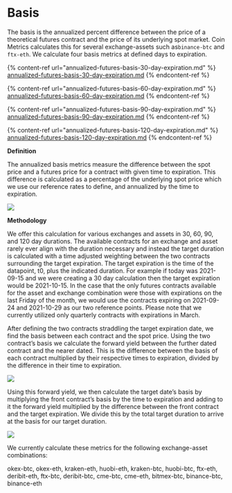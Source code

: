 # Basis

The basis is the annualized percent difference between the price of a theoretical futures contract and the price of its underlying spot market. Coin Metrics calculates this for several exchange-assets such as`binance-btc` and `ftx-eth`. We calculate four basis metrics at defined days to expiration.&#x20;

{% content-ref url="annualized-futures-basis-30-day-expiration.md" %}
[annualized-futures-basis-30-day-expiration.md](annualized-futures-basis-30-day-expiration.md)
{% endcontent-ref %}

{% content-ref url="annualized-futures-basis-60-day-expiration.md" %}
[annualized-futures-basis-60-day-expiration.md](annualized-futures-basis-60-day-expiration.md)
{% endcontent-ref %}

{% content-ref url="annualized-futures-basis-90-day-expiration.md" %}
[annualized-futures-basis-90-day-expiration.md](annualized-futures-basis-90-day-expiration.md)
{% endcontent-ref %}

{% content-ref url="annualized-futures-basis-120-day-expiration.md" %}
[annualized-futures-basis-120-day-expiration.md](annualized-futures-basis-120-day-expiration.md)
{% endcontent-ref %}



**Definition**

The annualized basis metrics measure the difference between the spot price and a futures price for a contract with given time to expiration. This difference is calculated as a percentage of the underlying spot price which we use our reference rates to define, and annualized by the time to expiration.

&#x20;                                                 ![](https://lh6.googleusercontent.com/2Fesg0p\_Vl2StetkInrhLY3Wh5DWV9PuYXvsqa0qW78Y2kPsYaig5iY2qNY3Y4KsbGREGkqYelqOX91uhbGSzBcZYT0Ou1D1KCr7mjNgxcXxtl3z\_V1w3yzYeFk5wZXR1sAuLnAc)

**Methodology**

We offer this calculation for various exchanges and assets in 30, 60, 90, and 120 day durations. The available contracts for an exchange and asset rarely ever align with the duration necessary and instead the target duration is calculated with a time adjusted weighting between the two contracts surrounding the target expiration. The target expiration is the time of the datapoint, t0, plus the indicated duration. For example if today was 2021-09-15 and we were creating a 30 day calculation then the target expiration would be 2021-10-15. In the case that the only futures contracts available for the asset and exchange combination were those with expirations on the last Friday of the month, we would use the contracts expiring on 2021-09-24 and 2021-10-29 as our two reference points. Please note that we currently utilized only quarterly contracts with expirations in March.

After defining the two contracts straddling the target expiration date, we find the basis between each contract and the spot price. Using the two contract’s basis we calculate the forward yield between the further dated contract and the nearer dated. This is the difference between the basis of each contract multiplied by their respective times to expiration, divided by the difference in their time to expiration.

&#x20;                                                ![](https://lh5.googleusercontent.com/kkw\_dRSfoCw541IpaMgFjJwfVyILaqyZigwDK9urECRRXs6HgFpKKz0v14UM\_n7ZKqxoCPzkNqgHjFsLTm2f0PT4Lxb22nzYxVsSQCmjVAsnzQOWWMOUy1wNr85ZeTVgbyHwGVib)

Using this forward yield, we then calculate the target date’s basis by multiplying the front contract’s basis by the time to expiration and adding to it the forward yield multiplied by the difference between the front contract and the target expiration. We divide this by the total target duration to arrive at the basis for our target duration.

&#x20;                                                  ![](https://lh6.googleusercontent.com/YdRwj2culg3fD\_7\_O\_ucnVQZS08Fg7oOS7E5P9PZth-dblVdIOCy2t2cCb65uLidmDysepqpPCfqxdomkhg\_fW8ZZDp99iF0Au3h4KSIbPh2A8bIrFEFuLoY03Rut5iloV\_gPrVE)

We currently calculate these metrics for the following exchange-asset combinations:

okex-btc, okex-eth, kraken-eth, huobi-eth, kraken-btc, huobi-btc, ftx-eth, deribit-eth, ftx-btc, deribit-btc, cme-btc, cme-eth, bitmex-btc, binance-btc, binance-eth



